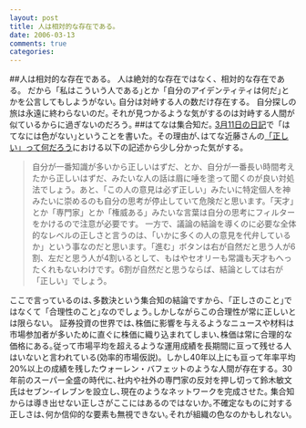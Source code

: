 ```yaml
---
layout: post
title: 人は相対的な存在である。
date: 2006-03-13
comments: true
categories:
---
```


##人は相対的な存在である。
人は絶対的な存在ではなく、相対的な存在である。
だから「私はこういう人である｣とか「自分のアイデンティティは何だ｣とかを公言してもしようがない｡
自分は対峙する人の数だけ存在する。
自分探しの旅は永遠に終わらないのだ｡
それが見つかるような気がするのは対峙する人間が似ているからに過ぎないのだろう｡
##はてなは集合知だ｡
[3月11日の日記](http://d.hatena.ne.jp/keyesberry/20060311)で「はてなには色がない｣ということを書いた。その理由が､はてな近藤さんの[「正しい」って何だろう](http://d.hatena.ne.jp/jkondo/20060312/1142098012)における以下の記述から少し分かった気がする。
> 
> 自分が一番知識が多いから正しいはずだ、とか、自分が一番長い時間考えたから正しいはずだ、みたいな人の話は眉に唾を塗って聞くのが良い対処法でしょう。あと、「この人の意見は必ず正しい」みたいに特定個人を神みたいに崇めるのも自分の思考が停止していて危険だと思います。「天才」とか「専門家」とか「権威ある」みたいな言葉は自分の思考にフィルターをかけるので注意が必要です。
> 一方で、議論の結論を導くのに必要な全体的なレベルの正しさと言うのは、「いかに多くの人の意見を代弁しているか」という事なのだと思います。「進む」ボタンは右が自然だと思う人が6割、左だと思う人が4割いるとして、もはやセオリーも常識も天才もへったくれもないわけです。6割が自然だと思うならば、結論としては右が「正しい」でしょう。

ここで言っているのは､多数決という集合知の結論ですから､「正しさのこと｣ではなくて「合理性のこと｣なのでしょう｡しかしながらこの合理性が常に正しいとは限らない。
証券投資の世界では､株価に影響を与えるようなニュースや材料は市場参加者が多いために直ぐに株価に織り込まれてしまい､株価は常に合理的な価格にある｡従って市場平均を超えるような運用成績を長期間に亘って残せる人はいないと言われている(効率的市場仮説)。しかし40年以上にも亘って年率平均20%以上の成績を残したウォーレン・バフェットのような人間が存在する。30年前のスーパー全盛の時代に､社内や社外の専門家の反対を押し切って鈴木敏文氏はセブン-イレブンを設立し､現在のようなネットワークを完成させた｡
集合知からは導き出せない正しさがここにはあるのではないか｡不確定なものに対する正しさは､何か信仰的な要素も無視できない｡それが組織の色なのかもしれない｡